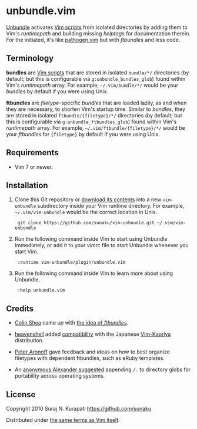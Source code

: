 # unbundle.vim

[Unbundle] activates [Vim scripts] from isolated directories by adding them to
Vim's *runtimepath* and building missing *helptags* for documentation therein.
For the initiated, it's like [pathogen.vim] but with *ftbundles* and less code.

## Terminology

**bundles** are [Vim scripts] that are stored in isolated `bundle/*/` directories
(by default; but this is configurable via `g:unbundle_bundles_glob`) found
within Vim's *runtimepath* array.  For example, `~/.vim/bundle/*/` would be
your *bundles* by default if you were using Unix.

**ftbundles** are *filetype*-specific *bundles* that are loaded lazily, as and
when they are necessary, to shorten Vim's startup time.  Similar to
*bundles*, they are stored in isolated `ftbundle/{filetype}/*/` directories
(by default; but this is configurable via `g:unbundle_ftbundles_glob`) found
within Vim's *runtimepath* array. For example, `~/.vim/ftbundle/{filetype}/*/`
would be your *ftbundles* for `{filetype}` by default if you were using Unix.

## Requirements

* Vim 7 or newer.

## Installation

1. Clone this Git repository or [download its contents][downloads] into a new
   `vim-unbundle` subdirectory inside your Vim runtime directory.  For
   example, `~/.vim/vim-unbundle` would be the correct location in Unix.

        git clone https://github.com/sunaku/vim-unbundle.git ~/.vim/vim-unbundle

2. Run the following command inside Vim to start using Unbundle immediately,
   or add it to your *vimrc* file to start Unbundle whenever you start Vim.

        :runtime vim-unbundle/plugin/unbundle.vim

3. Run the following command inside Vim to learn more about using Unbundle.

        :help unbundle.vim

## Credits

* [Colin Shea](https://github.com/evaryont) came up with [the idea of
  *ftbundles*](https://github.com/sunaku/vim-unbundle/issues/2).

* [heavenshell](https://github.com/heavenshell) added [compatibility](
  https://github.com/sunaku/vim-unbundle/pull/7) with the Japanese
  [Vim-Kaoriya](http://www.kaoriya.net/software/vim) distribution.

* [Peter Aronoff](http://ithaca.arpinum.org) gave feedback and ideas on how to
  best organize filetypes with dependent ftbundles, such as eRuby templates.

* An [anonymous Alexander suggested](
  http://snk.tuxfamily.org/log/vim-script-management-system.html#IDComment98711660)
  appending `/.` to directory globs for portability across operating systems.

## License

Copyright 2010 Suraj N. Kurapati <https://github.com/sunaku>

Distributed under [the same terms as Vim itself][license].

[Unbundle]:     https://github.com/sunaku/vim-unbundle
[downloads]:    https://github.com/sunaku/vim-unbundle/archive/master.zip
[license]:      http://vimdoc.sourceforge.net/htmldoc/uganda.html#license
[pathogen.vim]: https://github.com/tpope/vim-pathogen#readme
[Vim scripts]:  http://www.vim.org/scripts/
